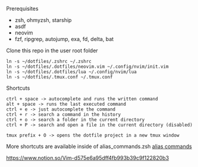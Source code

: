 Prerequisites 
- zsh, ohmyzsh, starship
- asdf
- neovim
- fzf, ripgrep, autojump, exa, fd, delta, bat

Clone this repo in the user root folder
```
ln -s ~/dotfiles/.zshrc ~/.zshrc
ln -s ~/dotfiles/.dotfiles/neovim.vim ~/.config/nvim/init.vim
ln -s ~/dotfiles/.dotfiles/lua ~/.config/nvim/lua
ln -s ~/dotfiles/.tmux.conf ~/.tmux.conf
```

Shortcuts
```
ctrl + space -> autocomplete and runs the written command
alt + space -> runs the last executed command
ctrl + e -> just autocomplete the command
ctrl + r -> search a command in the history
ctrl + o -> search a folder in the current directory
ctrl + P -> search and open a file in the current directory (disabled)

tmux prefix + O -> opens the dotfile project in a new tmux window
```

More shortcuts are available inside of alias_commands.zsh
[alias commands](/.dotfiles/alias_commands.zsh)

https://www.notion.so/Vim-d575e6a95dff4fb993b39c9f122820b3
